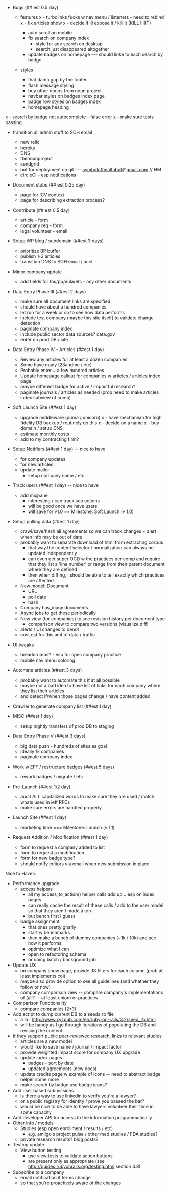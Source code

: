 - Bugs (## est 0.5 day)
  - features
x    - turbolinks fucks w nav menu / listeners - need to rebind
x    - fix articles show
x      - decide if ill expose it / kill it (KILL IIIIIT)
    - auto scroll on mobile
    - fix search on company index
      - style for adv search on desktop
      - search just disappeared altogether
    - update badges on homepage --- should linke to each search by badge

  - styles
    - that damn gap by the footer
    - flash message styling
    - buy other nouns from noun project
    - navbar styles on badges index page
    - badge row styles on badges index
    - homepage heading

x  - search by badge not autocomplete - false error
x  - make sure tests passing

  - transition all admin stuff to SOH email
    - new relic
    - heroku
    - DNS
    - thenounproject
    - sendgrid
    - bot for deployment on git --- symbolofhealthbot@gmail.com // HM
    - circleCI - esp notifications
- Document stubs (## est 0.25 day)
  - page for ICV context
  - page for describing extraction process?
- Contribute (## est 0.5 day)
  - article - form
  - company req - form
  - legal volunteer - email
- Setup WP blog / subdomain (##est 3 days)
  - prioritize BP buffer
  - publish 1-3 articles
  - transition DNS to SOH email / acct
- Minor company update
  - add fields for tos/pp/eula/etc - any other documents
- Data Entry Phase III (##est 2 days)
  - make sure all document links are specified
  - should have about a hundred companies
  - let run for a week or so to see how data performs
  - include test company (maybe this site itself) to validate change detection
  - paginate company index
  - include public sector data sources? data.gov
  - enter on prod DB / site
- Data Entry Phase IV - Articles (##est 1 day)
  - Review any articles for at least a dozen companies
  - Some have many (23andme / etc)
  - Probably enter ~ a few hundred articles
  - Update homepage callout for companies w articles / articles index page
  - maybe different badge for active / impactful research?
  - paginate journals / articles as needed (prob need to make articles index subview of comp)
- Soft Launch Site (##est 1 day)
  - upgrade middleware (puma / unicorn)
x  - have mechanism for high fidelity DB backup / routinely do this
x  - decide on a name
x  - buy domain / setup DNS
  - estimate monthly costs
  - add to my contracting firm?
- Setup Notifiers (##est 1 day) -- nice to have
  - for company updates
  - for new articles
  - update mailer
    - setup company name / etc
- Track users (##est 1 day) -- nice to have
  - add mixpanel
    - interesting / can track sep actions
    - will be good once we have users
    - will save for v1.0
== Milestone: Soft Launch (v 1.0)
- Setup polling data (##est 1 day)
  - crawl/save/hash all agreements so we can track changes + alert when info may be out of date
  - probably want to separate download of html from extracting corpus
    - that way the content selector / normalization can always be updated independently
    - can even get super OCD w the practices per comp and require that they list a 'line number' or range from their parent document where they are defined
    - then when diffing, I should be able to tell exactly which practices are affected
  - New model: Document
    - URL
    - poll date
    - hash
  - Company has_many documents
  - Async jobs to get these periodically
  - New view (for companies) to see revision history per document type
    - comparison view to compare two versions (visualize diff)
  - alerts  / UI changes to denot
  - cost est for this amt of data / traffic
- UI tweaks
  - breadcrumbs? - esp for spec company practice
  - mobile nav menu coloring
- Automate articles (##est 3 days)
  - probably want to automate this if at all possible
  - maybe not a bad idea to have list of links for each company where they list their articles
  - and detect if/when those pages change / have content added
- Crawler to generate company list (##est 1 day)
- MISC (##est 1 day)
  - setup nightly transfers of prod DB to staging
- Data Entry Phase V (##est 3 days)
  - big data push - hundreds of sites as goal
  - ideally 1k companies
  - paginate company index
- Work w EFF / restructure badges (##est 5 days)
  - rework badges / migrate / etc
- Pre-Launch (##est 1/2 day)
  - audit ALL capitalized words to make sure they are used / match whats used in ietf RFCs
  - make sure errors are handled properly
- Launch Site (##est 1 day)
  - marketing time
=== Milestone: Launch (v 1.1)

- Request Addition / Modification (##est 1 day)
  - form to request a company added to list
  - form to request a modification
  - form for new badge type?
  - should notify editors via email when new submission in place


Nice to Haves:

- Performance upgrade
  - access helpers
    - all my access_to_action() helper calls add up .. esp on index pages
    - can really cache the result of these calls / add to the user model so that they aren't made a ton
    - but bench first I guess
  - badge assignment
    - that ones pretty gnarly
    - start w benchmarks
    - then make a bunch of dummy companies (~1k / 10k) and see how it performs
    - optimize what I can
    - open to refactoring schema
    - or doing batch / background job
- Update UX
  - on company show page, provide JS filters for each column (prob at least implements col)
  - maybe also provide option to see all guidelines (and whether they follow or now)
  - company comparison view -- compare company's implementations of (all? -- at least union) or practices
- Comparison Functionality
  - compare companies (2+?)
- Add script to dump current DB to a seeds.rb file
  - a la : http://www.xyzpub.com/en/ruby-on-rails/3.2/seed_rb.html
  - will be handy as I go through iterations of populating the DB and revising the content
- if they support public peer-reviewed research, links to relevant studies
  - articles are a new model
  - would like to save name / journal / impact factor
  - provide weighted impact score for company
UX upgrade
  - update index pages
    - badges - sort by date
    - updated agreements (new docs)
  - update credits page w example of icons -- need to abstract badge helper some more
  - make search by badge use badge icons?
- Add user based submissions
  - is there a way to use linkedin to verify you're a lawyer?
  - or a public registry for identity / prove you passed the bar?
  - would be nice to be able to have lawyers volunteer their time in some capacity
- Add developer API for access to the information programmatically
- Other info / models
  - Studies (esp open enrollment / results / etc)
    - e.g. amiigo's project pulse / other med studies / FDA studies?
  - private research results? blog posts?
- Testing update
    - View button testing
      - use view tests to validate action buttons
      - are present only as appropriate (see http://guides.rubyonrails.org/testing.html section 4.8)
- Subscribe to a company
  - email notification if terms change
  - so that you're proactively aware of the changes